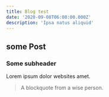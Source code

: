 ```yaml
---
title: Blog test
date: '2020-09-08T06:00:00.000Z'
description: 'Ipsa natus aliquid'
---
```

## some Post

### Some subheader

Lorem ipsum dolor websites amet.

> A blockquote from a wise person.
